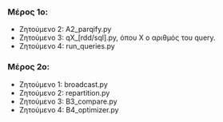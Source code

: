 ### Μέρος 1ο:
* Ζητούμενο 2: A2_parqify.py
* Ζητούμενο 3: qX_[rdd/sql].py, όπου X ο αριθμός του query.
* Ζητούμενο 4: run_queries.py

### Μέρος 2ο:
* Ζητούμενο 1: broadcast.py
* Ζητούμενο 2: repartition.py
* Ζητούμενο 3: B3_compare.py
* Ζητούμενο 4: B4_optimizer.py
